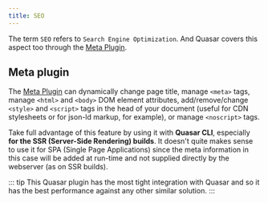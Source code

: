 ```yaml
---
title: SEO
---
```


The term `SEO` refers to `Search Engine Optimization`. And Quasar covers this aspect too through the [Meta Plugin](/quasar-plugins/meta).

## Meta plugin

The [Meta Plugin](/quasar-plugins/meta) can dynamically change page title, manage `<meta>` tags, manage `<html>` and `<body>` DOM element attributes, add/remove/change `<style>` and `<script>` tags in the head of your document (useful for CDN stylesheets or for json-ld markup, for example), or manage `<noscript>` tags.

Take full advantage of this feature by using it with **Quasar CLI**, especially **for the SSR (Server-Side Rendering) builds**. It doesn't quite makes sense to use it for SPA (Single Page Applications) since the meta information in this case will be added at run-time and not supplied directly by the webserver (as on SSR builds).

::: tip
This Quasar plugin has the most tight integration with Quasar and so it has the best performance against any other similar solution.
:::
